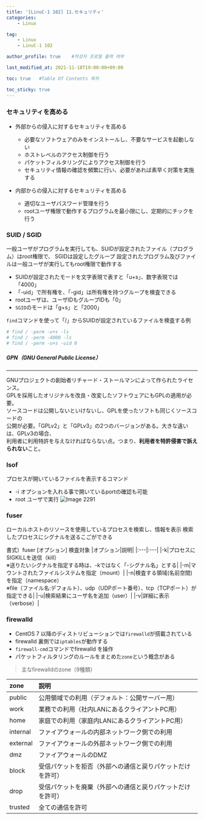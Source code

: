 ```yaml
---
title: '[LinuC-1 102] 11.セキュリティ' 
categories:
    - Linux

tag:
    - Linux
    - LinuC-1 102

author_profile: true    #작성자 프로필 출력 여부

last_modified_at: 2021-11-18T19:00:00+09:00

toc: true   #Table Of Contents 목차 

toc_sticky: true
---
```


### セキュリティを高める

* 外部からの侵入に対するセキュリティを高める
  - 必要なソフトウェアのみをインストールし、不要なサービスを起動しない
  - ホストレベルのアクセス制御を行う
  - パケットフィルタリングによりアクセス制御を行う
  - セキュリティ情報の確認を頻繁に行い、必要があれば素早く対策を実施する

* 内部からの侵入に対するセキュリティを高める
  - 適切なユーザパスワード管理を行う
  - rootユーザ権限で動作するプログラムを最小限にし、定期的にチックを行う


### SUID / SGID

一般ユーザがプログラムを実行しても、SUIDが設定されたファイル（プログラム）はroot権限で、
SGIDは設定したグループ
 設定されたプログラム及びファイルは一般ユーザが実行してもroot権限で動作する

  - SUIDが設定されたモードを文字表現で表すと「u+s」、数字表現では「4000」
  - 「-uid」で所有権を、「-gid」は所有権を持つグループを検査できる
  - rootユーザは、ユーザIDもグループIDも「0」
  - `SGID`のモードは「g+s」と「2000」

 `find`コマンドを使って「/」からSUIDが設定されているファイルを検査する例
 ```bash
 # find / -perm -u+s -ls
 # find / -perm -4000 -ls
 # find / -perm -u+s -uid 0
 ```

 ##### GPN（GNU General Public License）
-----
GNUプロジェクトの創始者リチャード・ストールマンによって作られたライセンス。  
GPLを採用したオリジナルを改良・改変したソフトウェアにもGPLの適用が必要。  
ソースコードは公開しないといけないし、GPLを使ったソフトも同じくソースコードの  
公開が必要。「GPLv2」と「GPLv3」の2つのバージョンがある。大きな違いは、GPLv3の場合、  
利用者に利用特許を与えなければならない点。つまり、**利用者を特許侵害で訴えられない**こと。  

### lsof
 プロセスが開いているファイルを表示するコマンド
  * -i オプションを入れる事で開いているportの確認も可能
  * root ユーザで実行
  ![Image 2291](https://user-images.githubusercontent.com/42788315/152479288-6fe51609-fc8f-4b0a-bc07-a50bbe6b8660.png)


### fuser
 ローカルホストのリソースを使用しているプロセスを検索し、情報を表示
 検索したプロセスにシグナルを送るこごができる

 書式）fuser [オプション] 検査対象
 |オプション|説明|
 |:---|:---|
 |-k|プロセスにSIGKILLを送信（kill）<br> ※送りたいシグナルを指定する時は、-kではなく「-シグナル名」とする|
 |-m|マウントされたファイルシステムを指定（mount）|
 |-n|検査する領域(名前空間)を指定（namespace）<br> ※file（ファイル名:デフォルト）、udp（UDPポート番号）、tcp（TCPポート）が指定できる|
 |-u|検索結果にユーザ名を追加（user）|
 |-v|詳細に表示（verbose）|


 ### firewalld
 * CentOS 7 以降のディストリビューションでは`firewalld`が搭載されている
 * firewalld 裏側では`iptables`が動作する
 * `firewall-cmd`コマンドでfirewalld を操作
 * パケットフィルタリングのルールをまとめた`zone`という概念がある

 >主なfirewalldのzone（9種類）

 |zone|説明|
 |:--|:--|
 |public|公用領域での利用（デフォルト：公開サーバー用）|
 |work|業務での利用（社内LANにあるクライアントPC用）|
 |home|家庭での利用（家庭内LANにあるクライアントPC用）|
 |internal|ファイアウォールの内部ネットワーク側での利用|
 |external|ファイアウォールの外部ネットワーク側での利用|
 |dmz|ファイアウォールのDMZ|
 |block|受信パケットを拒否（外部への通信と戻りパケットだけを許可）|
 |drop|受信パケットを廃棄（外部への通信と戻りパケットだけを許可）|
 |trusted|全ての通信を許可|
